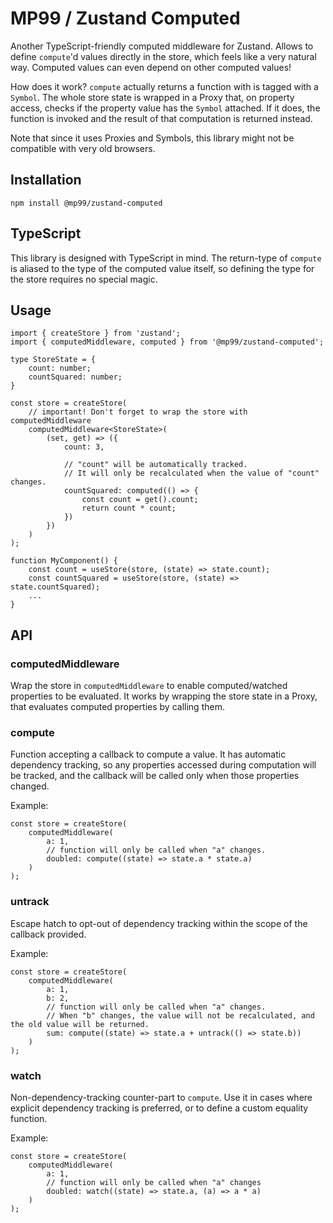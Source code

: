 # MP99 / Zustand Computed

Another TypeScript-friendly computed middleware for Zustand. Allows to define `compute`'d values directly in the store, which feels like a very natural way. Computed values can even depend on other computed values!

How does it work? `compute` actually returns a function with is tagged with a `Symbol`. The whole store state is wrapped in a Proxy that, on property access, checks if the property value has the `Symbol` attached. If it does, the function is invoked and the result of that computation is returned instead.

Note that since it uses Proxies and Symbols, this library might not be compatible with very old browsers.

## Installation

`npm install @mp99/zustand-computed`

## TypeScript

This library is designed with TypeScript in mind. The return-type of `compute` is aliased to the type of the computed value itself, so defining the type for the store requires no special magic.

## Usage

```
import { createStore } from 'zustand';
import { computedMiddleware, computed } from '@mp99/zustand-computed';

type StoreState = {
    count: number;
    countSquared: number;
}

const store = createStore(
    // important! Don't forget to wrap the store with computedMiddleware
    computedMiddleware<StoreState>(
        (set, get) => ({
            count: 3,

            // "count" will be automatically tracked.
            // It will only be recalculated when the value of "count" changes.
            countSquared: computed(() => {
                const count = get().count;
                return count * count;
            })
        })
    )
);

function MyComponent() {
    const count = useStore(store, (state) => state.count);
    const countSquared = useStore(store, (state) => state.countSquared);
    ...
}

```

## API

### computedMiddleware
Wrap the store in `computedMiddleware` to enable computed/watched properties to be evaluated. It works by wrapping the store state in a Proxy, that evaluates computed properties by calling them.

### compute
Function accepting a callback to compute a value. It has automatic dependency tracking, so any properties accessed during computation will be tracked, and the callback will be called only when those properties changed.

Example:
```
const store = createStore(
    computedMiddleware(
        a: 1,
        // function will only be called when "a" changes.
        doubled: compute((state) => state.a * state.a)
    )
);
```

### untrack
Escape hatch to opt-out of dependency tracking within the scope of the callback provided.

Example:
```
const store = createStore(
    computedMiddleware(
        a: 1,
        b: 2,
        // function will only be called when "a" changes.
        // When "b" changes, the value will not be recalculated, and the old value will be returned.
        sum: compute((state) => state.a + untrack(() => state.b))
    )
);
```

### watch
Non-dependency-tracking counter-part to `compute`. Use it in cases where explicit dependency tracking is preferred, or to define a custom equality function.

Example:
```
const store = createStore(
    computedMiddleware(
        a: 1,
        // function will only be called when "a" changes
        doubled: watch((state) => state.a, (a) => a * a)
    )
);
```

